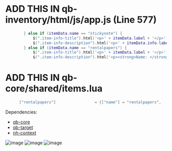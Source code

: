 # ADD THIS IN qb-inventory/html/js/app.js (Line 577)

```lua
        } else if (itemData.name == "stickynote") {
            $(".item-info-title").html('<p>' + itemData.label + '</p>')
            $(".item-info-description").html('<p>' + itemData.info.label + '</p>');
        } else if (itemData.name == "rentalpapers") {
            $(".item-info-title").html('<p>' + itemData.label + '</p>')
            $(".item-info-description").html('<p><strong>Name: </strong><span>'+ itemData.info.firstname + '</span></p><p><strong>Last Name: </strong><span>'+ itemData.info.lastname+ '</span></p><p><strong>Plate: </strong><span>'+ itemData.info.plate + '<p><strong>Model: </strong><span>'+ itemData.info.model +'</span></p>');
```

# ADD THIS IN qb-core/shared/items.lua

```lua
      ["rentalpapers"]                 = {["name"] = "rentalpapers",                     ["label"] = "Документи за наем на кола",             ["weight"] = 50,         ["type"] = "item",         ["image"] = "rentalpapers.png",         ["unique"] = true,         ["useable"] = false,     ["shouldClose"] = false,     ["combinable"] = nil,     ["description"] = "Лицето притежава автомобил под наем."},
```

Dependencies:
* [qb-core](https://github.com/qbcore-framework/qb-core)
* [qb-target](https://github.com/BerkieBb/qb-target)
* [nh-context](https://github.com/qbcore-framework/qb-menu)


![image](https://user-images.githubusercontent.com/64840882/173235128-6f68e71b-28fb-475b-af60-246d610db5dc.png)
![image](https://user-images.githubusercontent.com/64840882/173235140-b6da1ffb-4b73-4716-84c2-e80b45a3f773.png)
![image](https://user-images.githubusercontent.com/64840882/173235146-564d5db8-e0bc-479d-b869-b8e3a5431899.png)